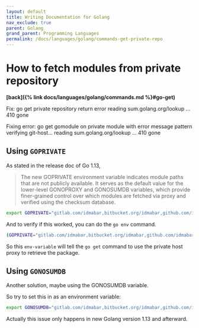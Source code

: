 ```yaml
---
layout: default
title: Writing Documentation for Golang
nav_exclude: true
parent: Golang
grand_parent: Programming Languages
permalink: /docs/languages/golang/commands-get-private-repo
---
```



# How to fetch modules from private repository
__[back]({% link docs/languages/golang/commands.md %}#go-get)__
<br/>

Fix: go get private repository return error reading sum.golang.org/lookup … 410 gone

Fixing error: go get gomodule on private module with error message pattern verifying git-host… reading sum.golang.org/lookup … 410 gone

## Using `GOPRIVATE`

As stated in the release doc of Go 1.13,

> The new GOPRIVATE environment variable indicates module paths that are not publicly available. It serves as the default value for the lower-level GONOPROXY and GONOSUMDB variables, which provide finer-grained control over which modules are fetched via proxy and verified using the checksum database.

```sh
export GOPRIVATE="gitlab.com/idmabar,bitbucket.org/idmabar,github.com/idmabar"
```

And to verify if this worked, you can do the `go env` command.

```sh
(GOPRIVATE="gitlab.com/idmabar,bitbucket.org/idmabar,github.com/idmabar" go env) | grep GOPRIVATE
```

So this `env-variable` will tell the `go get` command to use the private host proxy to retrieve the package.
 

## Using `GONOSUMDB`

Another solution, maybe using the GONOSUMDB variable.

So try to set this in as an environment variable:

```sh
export GONOSUMDB="gitlab.com/idmabar,bitbucket.org/idmabar,github.com/idmabar"
```

Actually this issue only happens in new Golang version 1.13 and afterward.


